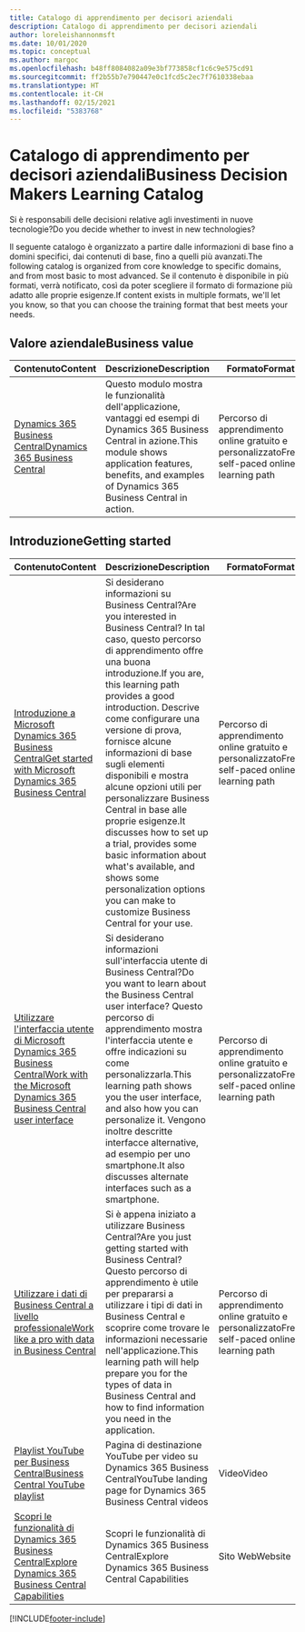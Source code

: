 ```yaml
---
title: Catalogo di apprendimento per decisori aziendali
description: Catalogo di apprendimento per decisori aziendali
author: loreleishannonmsft
ms.date: 10/01/2020
ms.topic: conceptual
ms.author: margoc
ms.openlocfilehash: b48ff8084082a09e3bf773858cf1c6c9e575cd91
ms.sourcegitcommit: ff2b55b7e790447e0c1fcd5c2ec7f7610338ebaa
ms.translationtype: HT
ms.contentlocale: it-CH
ms.lasthandoff: 02/15/2021
ms.locfileid: "5383768"
---
```

# <a name="business-decision-makers-learning-catalog"></a><span data-ttu-id="c2fc3-103">Catalogo di apprendimento per decisori aziendali</span><span class="sxs-lookup"><span data-stu-id="c2fc3-103">Business Decision Makers Learning Catalog</span></span>

<span data-ttu-id="c2fc3-104">Si è responsabili delle decisioni relative agli investimenti in nuove tecnologie?</span><span class="sxs-lookup"><span data-stu-id="c2fc3-104">Do you decide whether to invest in new technologies?</span></span>

<span data-ttu-id="c2fc3-105">Il seguente catalogo è organizzato a partire dalle informazioni di base fino a domini specifici, dai contenuti di base, fino a quelli più avanzati.</span><span class="sxs-lookup"><span data-stu-id="c2fc3-105">The following catalog is organized from core knowledge to specific domains, and from most basic to most advanced.</span></span> <span data-ttu-id="c2fc3-106">Se il contenuto è disponibile in più formati, verrà notificato, così da poter scegliere il formato di formazione più adatto alle proprie esigenze.</span><span class="sxs-lookup"><span data-stu-id="c2fc3-106">If content exists in multiple formats, we'll let you know, so that you can choose the training format that best meets your needs.</span></span>  

## <a name="business-value"></a><span data-ttu-id="c2fc3-107">Valore aziendale<a name="busvalue"></a></span><span class="sxs-lookup"><span data-stu-id="c2fc3-107">Business value<a name="busvalue"></a></span></span>

| <span data-ttu-id="c2fc3-108">Contenuto</span><span class="sxs-lookup"><span data-stu-id="c2fc3-108">Content</span></span>                                                                 | <span data-ttu-id="c2fc3-109">Descrizione</span><span class="sxs-lookup"><span data-stu-id="c2fc3-109">Description</span></span>                                                                                                | <span data-ttu-id="c2fc3-110">Formato</span><span class="sxs-lookup"><span data-stu-id="c2fc3-110">Format</span></span>                                | <span data-ttu-id="c2fc3-111">Lunghezza</span><span class="sxs-lookup"><span data-stu-id="c2fc3-111">Length</span></span>     |
|----------------------------------------------------------------------------------------------------------------|------------------------------------------------------------------------------------------------------------|---------------------------------------|------------|
| [<span data-ttu-id="c2fc3-112">Dynamics 365 Business Central</span><span class="sxs-lookup"><span data-stu-id="c2fc3-112">Dynamics 365 Business Central</span></span>](https://docs.microsoft.com/learn/modules/dynamics-365-business-central/) | <span data-ttu-id="c2fc3-113">Questo modulo mostra le funzionalità dell'applicazione, vantaggi ed esempi di Dynamics 365 Business Central in azione.</span><span class="sxs-lookup"><span data-stu-id="c2fc3-113">This module shows application features, benefits, and examples of Dynamics 365 Business Central in action.</span></span> | <span data-ttu-id="c2fc3-114">Percorso di apprendimento online gratuito e personalizzato</span><span class="sxs-lookup"><span data-stu-id="c2fc3-114">Free, self-paced online learning path</span></span> | <span data-ttu-id="c2fc3-115">24 minuti</span><span class="sxs-lookup"><span data-stu-id="c2fc3-115">24 minutes</span></span> |

## <a name="getting-started"></a><span data-ttu-id="c2fc3-116">Introduzione<a name="get-started"></a></span><span class="sxs-lookup"><span data-stu-id="c2fc3-116">Getting started<a name="get-started"></a></span></span>

| <span data-ttu-id="c2fc3-117">Contenuto</span><span class="sxs-lookup"><span data-stu-id="c2fc3-117">Content</span></span>                                                                                                                             | <span data-ttu-id="c2fc3-118">Descrizione</span><span class="sxs-lookup"><span data-stu-id="c2fc3-118">Description</span></span>                                                                                                                                                                                                                                                                                      | <span data-ttu-id="c2fc3-119">Formato</span><span class="sxs-lookup"><span data-stu-id="c2fc3-119">Format</span></span>                                | <span data-ttu-id="c2fc3-120">Lunghezza</span><span class="sxs-lookup"><span data-stu-id="c2fc3-120">Length</span></span>             |
|------------------------------------------------------------------------------------------------------------------------------------------------------------------------------|--------------------------------------------------------------------------------------------------------------------------------------------------------------------------------------------------------------------------------------------------------------------------------------------------|---------------------------------------|--------------------|
| [<span data-ttu-id="c2fc3-121">Introduzione a Microsoft Dynamics 365 Business Central</span><span class="sxs-lookup"><span data-stu-id="c2fc3-121">Get started with Microsoft Dynamics 365 Business Central</span></span>](https://docs.microsoft.com/learn/paths/get-started-dynamics-365-business-central/)                          | <span data-ttu-id="c2fc3-122">Si desiderano informazioni su Business Central?</span><span class="sxs-lookup"><span data-stu-id="c2fc3-122">Are you interested in Business Central?</span></span> <span data-ttu-id="c2fc3-123">In tal caso, questo percorso di apprendimento offre una buona introduzione.</span><span class="sxs-lookup"><span data-stu-id="c2fc3-123">If you are, this learning path provides a good introduction.</span></span> <span data-ttu-id="c2fc3-124">Descrive come configurare una versione di prova, fornisce alcune informazioni di base sugli elementi disponibili e mostra alcune opzioni utili per personalizzare Business Central in base alle proprie esigenze.</span><span class="sxs-lookup"><span data-stu-id="c2fc3-124">It discusses how to set up a trial, provides some basic information about what's available, and shows some personalization options you can make to customize Business Central for your use.</span></span> | <span data-ttu-id="c2fc3-125">Percorso di apprendimento online gratuito e personalizzato</span><span class="sxs-lookup"><span data-stu-id="c2fc3-125">Free, self-paced online learning path</span></span> | <span data-ttu-id="c2fc3-126">3 ore e 4 minuti</span><span class="sxs-lookup"><span data-stu-id="c2fc3-126">3 hours 4 minutes</span></span>  |
| [<span data-ttu-id="c2fc3-127">Utilizzare l'interfaccia utente di Microsoft Dynamics 365 Business Central</span><span class="sxs-lookup"><span data-stu-id="c2fc3-127">Work with the Microsoft Dynamics 365 Business Central user interface</span></span>](https://docs.microsoft.com/learn/paths/work-with-user-interface-dynamics-365-business-central/) | <span data-ttu-id="c2fc3-128">Si desiderano informazioni sull'interfaccia utente di Business Central?</span><span class="sxs-lookup"><span data-stu-id="c2fc3-128">Do you want to learn about the Business Central user interface?</span></span> <span data-ttu-id="c2fc3-129">Questo percorso di apprendimento mostra l'interfaccia utente e offre indicazioni su come personalizzarla.</span><span class="sxs-lookup"><span data-stu-id="c2fc3-129">This learning path shows you the user interface, and also how you can personalize it.</span></span> <span data-ttu-id="c2fc3-130">Vengono inoltre descritte interfacce alternative, ad esempio per uno smartphone.</span><span class="sxs-lookup"><span data-stu-id="c2fc3-130">It also discusses alternate interfaces such as a smartphone.</span></span>                                                                               | <span data-ttu-id="c2fc3-131">Percorso di apprendimento online gratuito e personalizzato</span><span class="sxs-lookup"><span data-stu-id="c2fc3-131">Free, self-paced online learning path</span></span> | <span data-ttu-id="c2fc3-132">2 ore e 27 minuti</span><span class="sxs-lookup"><span data-stu-id="c2fc3-132">2 hours 27 minutes</span></span> |
| [<span data-ttu-id="c2fc3-133">Utilizzare i dati di Business Central a livello professionale</span><span class="sxs-lookup"><span data-stu-id="c2fc3-133">Work like a pro with data in Business Central</span></span>](https://docs.microsoft.com/learn/paths/work-pro-data-dynamics-365-business-central)                                    | <span data-ttu-id="c2fc3-134">Si è appena iniziato a utilizzare Business Central?</span><span class="sxs-lookup"><span data-stu-id="c2fc3-134">Are you just getting started with Business Central?</span></span> <span data-ttu-id="c2fc3-135">Questo percorso di apprendimento è utile per prepararsi a utilizzare i tipi di dati in Business Central e scoprire come trovare le informazioni necessarie nell'applicazione.</span><span class="sxs-lookup"><span data-stu-id="c2fc3-135">This learning path will help prepare you for the types of data in Business Central and how to find information you need in the application.</span></span>                                                                                                  | <span data-ttu-id="c2fc3-136">Percorso di apprendimento online gratuito e personalizzato</span><span class="sxs-lookup"><span data-stu-id="c2fc3-136">Free, self-paced online learning path</span></span> | <span data-ttu-id="c2fc3-137">2 ore e 27 minuti</span><span class="sxs-lookup"><span data-stu-id="c2fc3-137">2 hours 27 minutes</span></span> |
| [<span data-ttu-id="c2fc3-138">Playlist YouTube per Business Central</span><span class="sxs-lookup"><span data-stu-id="c2fc3-138">Business Central YouTube playlist</span></span>](https://www.youtube.com/playlist?list=PLcakwueIHoT-wVFPKUtmxlqcG1kJ0oqq4)                                                                | <span data-ttu-id="c2fc3-139">Pagina di destinazione YouTube per video su Dynamics 365 Business Central</span><span class="sxs-lookup"><span data-stu-id="c2fc3-139">YouTube landing page for Dynamics 365 Business Central videos</span></span>                                                                                                                                                                                                                                    | <span data-ttu-id="c2fc3-140">Video</span><span class="sxs-lookup"><span data-stu-id="c2fc3-140">Video</span></span>                                 |                    |
| [<span data-ttu-id="c2fc3-141">Scopri le funzionalità di Dynamics 365 Business Central</span><span class="sxs-lookup"><span data-stu-id="c2fc3-141">Explore Dynamics 365 Business Central Capabilities</span></span>](https://dynamics.microsoft.com/business-central/capabilities/)                                                    | <span data-ttu-id="c2fc3-142">Scopri le funzionalità di Dynamics 365 Business Central</span><span class="sxs-lookup"><span data-stu-id="c2fc3-142">Explore Dynamics 365 Business Central Capabilities</span></span>                                                                                                                                                                                                                                               | <span data-ttu-id="c2fc3-143">Sito Web</span><span class="sxs-lookup"><span data-stu-id="c2fc3-143">Website</span></span>                               |                    |


[!INCLUDE[footer-include](../includes/footer-banner.md)]